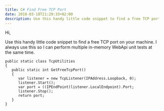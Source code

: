 ```yaml
---
title: C# Find Free TCP Port
date: 2018-03-18T21:29:33+02:00
description: Use this handy little code snippet to find a free TCP port on your machine. 
---
```


Hi,

Use this handy little code snippet to find a free TCP port on your machine. I always use this so I can perform multiple in-memory WebApi unit tests at the same time.

```
public static class TcpUtilities
{
   public static int GetFreeTcpPort()
   {
      var listener = new TcpListener(IPAddress.Loopback, 0);
      listener.Start();
      var port = ((IPEndPoint)listener.LocalEndpoint).Port;
      listener.Stop();
      return port;
   }
}
```